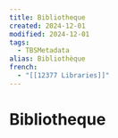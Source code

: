 ```yaml
---
title: Bibliotheque
created: 2024-12-01
modified: 2024-12-01
tags:
  - TBSMetadata
alias: Bibliothèque
french:
  - "[[12377 Libraries]]"
---
```

# Bibliotheque
